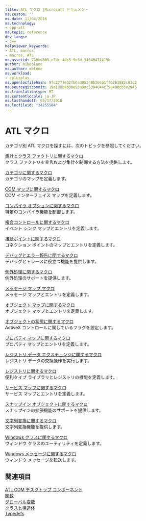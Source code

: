 ```yaml
---
title: ATL マクロ |Microsoft ドキュメント
ms.custom: ''
ms.date: 11/04/2016
ms.technology:
- cpp-atl
ms.topic: reference
dev_langs:
- C++
helpviewer_keywords:
- ATL, macros
- macros, ATL
ms.assetid: 788bd803-e7dc-4dc5-9e8d-31649471415b
author: mikeblome
ms.author: mblome
ms.workload:
- cplusplus
ms.openlocfilehash: 9fc2777e32fb6ad95248b266b1ff62b1983c83c2
ms.sourcegitcommit: 19a108b4b30e93a9ad5394844c798490cb3e2945
ms.translationtype: MT
ms.contentlocale: ja-JP
ms.lasthandoff: 05/17/2018
ms.locfileid: "34255584"
---
```

# <a name="atl-macros"></a>ATL マクロ
カテゴリ別 ATL マクロを探すには、次のトピックを参照してください。  
  
 [集計とクラス ファクトリに関するマクロ](../../atl/reference/aggregation-and-class-factory-macros.md)  
 クラス ファクトリを宣言および集計を制御する方法を提供します。  
  
 [カテゴリに関するマクロ](../../atl/reference/category-macros.md)  
 カテゴリのマップを定義します。  
  
 [COM マップに関するマクロ](../../atl/reference/com-map-macros.md)  
 COM インターフェイス マップを定義します。  
  
 [コンパイラ オプションに関するマクロ](../../atl/reference/compiler-options-macros.md)  
 特定のコンパイラ機能を制御します。  
  
 [複合コントロールに関するマクロ](../../atl/reference/composite-control-macros.md)  
 イベント シンク マップとエントリを定義します。  
  
 [接続ポイントに関するマクロ](../../atl/reference/connection-point-macros.md)  
 コネクション ポイントのマップとエントリを定義します。  
  
 [デバッグとエラー報告に関するマクロ](../../atl/reference/debugging-and-error-reporting-macros.md)  
 デバッグとトレースに役立つ機能を提供します。  
  
 [例外処理に関するマクロ](../../atl/reference/exception-handling-macros.md)  
 例外処理のサポートを提供します。  
  
 [メッセージ マップ マクロ](../../atl/reference/message-map-macros-atl.md)  
 メッセージ マップとエントリを定義します。  
  
 [オブジェクト マップに関するマクロ](../../atl/reference/object-map-macros.md)  
 オブジェクト マップとエントリを定義します。  
  
 [オブジェクトの状態に関するマクロ](../../atl/reference/object-status-macros.md)  
 ActiveX コントロールに属しているフラグを設定します。  
  
 [プロパティ マップに関するマクロ](../../atl/reference/property-map-macros.md)  
 プロパティ マップとエントリを定義します。  
  
 [レジストリ データ エクスチェンジに関するマクロ](../../atl/reference/registry-data-exchange-macros.md)  
 レジストリ データの交換操作を実行します。  
  
 [レジストリに関するマクロ](../../atl/reference/registry-macros.md)  
 便利タイプ ライブラリとレジストリの機能を定義します。  
  
 [サービス マップに関するマクロ](../../atl/reference/service-map-macros.md)  
 サービス マップとエントリを定義します。  
  
 [スナップイン オブジェクトに関するマクロ](../../atl/reference/snap-in-object-macros.md)  
 スナップインの拡張機能のサポートを提供します。  
  
 [文字列変換に関するマクロ](string-conversion-macros.md)  
 文字列変換機能を提供します。  
  
 [Windows クラスに関するマクロ](../../atl/reference/window-class-macros.md)  
 ウィンドウ クラスのユーティリティを定義します。  
  
 [Windows メッセージに関するマクロ](../../atl/reference/windows-messages-macros.md)  
 ウィンドウ メッセージを転送します。  
  
## <a name="see-also"></a>関連項目  

 [ATL COM デスクトップ コンポーネント](../../atl/atl-com-desktop-components.md)   
 [関数](../../atl/reference/atl-functions.md)   
 [グローバル変数](../../atl/reference/atl-global-variables.md)   
 [クラスと構造体](../../atl/reference/atl-classes.md)  
 [Typedefs](../../atl/reference/atl-typedefs.md)   

